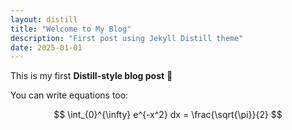 ```yaml
---
layout: distill
title: "Welcome to My Blog"
description: "First post using Jekyll Distill theme"
date: 2025-01-01
---
```


This is my first **Distill-style blog post** 🎉  

You can write equations too:

$$
\int_{0}^{\infty} e^{-x^2} dx = \frac{\sqrt{\pi}}{2}
$$